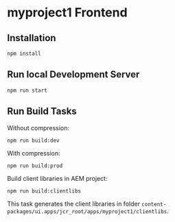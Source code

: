 myproject1 Frontend
=======================

## Installation

```
npm install
```

## Run local Development Server

```
npm run start
```

## Run Build Tasks

Without compression:

```
npm run build:dev
```

With compression:

```
npm run build:prod
```

Build client libraries in AEM project:

```
npm run build:clientlibs
```

This task generates the client libraries in folder `content-packages/ui.apps/jcr_root/apps/myproject1/clientlibs`.
